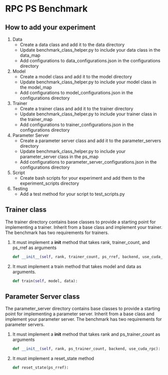 # RPC PS Benchmark

## How to add your experiment

1. Data
    - Create a data class and add it to the data directory
    - Update benchmark_class_helper.py to include your data class in the data_map
    - Add configurations to data_configurations.json in the configurations directory
2. Model
    - Create a model class and add it to the model directory
    - Update benchmark_class_helper.py to include your model class in the model_map
    - Add configurations to model_configurations.json in the configurations directory
3. Trainer
    - Create a trainer class and add it to the trainer directory
    - Update benchmark_class_helper.py to include your trainer class in the trainer_map
    - Add configurations to trainer_configurations.json in the configurations directory
4. Parameter Server
    - Create a parameter server class and add it to the parameter_servers directory
    - Update benchmark_class_helper.py to include your parameter_server class in the ps_map
    - Add configurations to parameter_server_configurations.json in the configurations directory
5. Script
    - Create bash scripts for your experiment and add them to the experiment_scripts directory
6. Testing
    - Add a test method for your script to test_scripts.py

## Trainer class

The trainer directory contains base classes to provide a starting point for implementing a trainer.
Inherit from a base class and implement your trainer. The benchmark has two requirements for trainers.

1. It must implement a __init__ method that takes rank, trainer_count, and ps_rref as arguments

    ```python
    def __init__(self, rank, trainer_count, ps_rref, backend, use_cuda_rpc):
    ```

2. It must implement a train method that takes model and data as arguments.

    ```python
    def train(self, model, data):
    ```

## Parameter Server class

The parameter_server directory contains base classes to provide a starting point for implementing a parameter server.
Inherit from a base class and implement your parameter server. The benchmark has two requirements for parameter servers.

1. It must implement a __init__ method that takes rank and ps_trainer_count as arguments

    ```python
    def __init__(self, rank, ps_trainer_count, backend, use_cuda_rpc):
    ```

2. It must implement a reset_state method

    ```python
    def reset_state(ps_rref):
    ```
